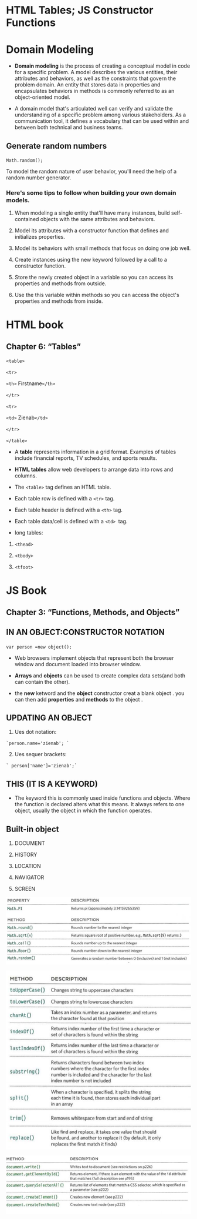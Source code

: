 # HTML Tables; JS Constructor Functions
# Domain Modeling

+ **Domain modeling** is the process of creating a conceptual model in code for a specific problem. A model describes the various entities, their attributes and behaviors, as well as the constraints that govern the problem domain. An entity that stores data in properties and encapsulates behaviors in methods is commonly referred to as an object-oriented model.

+ A domain model that's articulated well can verify and validate the understanding of a specific problem among various stakeholders. As a communication tool, it defines a vocabulary that can be used within and between both technical and business teams.


## Generate random numbers

`Math.random();`

To model the random nature of user behavior, you'll need the help of a random number generator. 




### Here's some tips to follow when building your own domain models.

 1. When modeling a single entity that'll have many instances, build self-contained objects with the same attributes and behaviors.

 2. Model its attributes with a constructor function that defines and initializes properties.

 3. Model its behaviors with small methods that focus on doing one job well.

 4. Create instances using the new keyword followed by a call to a constructor function.

 5. Store the newly created object in a variable so you can access its properties and methods from outside.

 6. Use the this variable within methods so you can access the object's properties and methods from inside.


# HTML book

## Chapter 6: “Tables” 


`<table>`

  `<tr>`

   `<th>` Firstname`</th>`

  `</tr>`
  
  `<tr>`

 `<td>` Zienab`</td>`
    
  `</tr>`

`</table>`

+ A **table** represents information in a grid format. Examples of tables include financial reports, TV schedules, and sports results.

+ **HTML tables** allow web developers to arrange data into rows and columns.

+ The `<table>` tag defines an HTML table.

+ Each table row is defined with a `<tr>` tag.

+ Each table header is defined with a `<th>` tag. 

+ Each table data/cell is defined with a `<td> `tag.

+ long tables:
 1. `<thead>`

 2. `<tbody>`

 3. `<tfoot>`

# JS Book

## Chapter 3: “Functions, Methods, and Objects” 

## IN AN OBJECT:CONSTRUCTOR NOTATION 

`var person =new object();`

+ Web browsers implement objects that represent both the browser window and document loaded into browser window.

+ **Arrays** and **objects** can be used to create complex data sets(and both can contain the other).

+ the **new** ketword and the **object** constructor creat a blank object . you can then add **properties** and **methods** to the object .


## UPDATING AN OBJECT

  1. Ues dot notation:

    `person.name='zienab'; `

  2. Ues sequer brackets:

    ` person['name']='zienab';`

## THIS (IT IS A KEYWORD) 

+ The keyword this is commonly used inside functions and objects. Where the function is declared alters what this means. It always refers to one object, usually the object in which the function operates.

## Built-in object

1. DOCUMENT

2. HISTORY

3. LOCATION

4. NAVIGATOR

5. SCREEN

![Capture1](Capture1.PNG)

![Capture2](Capture2.PNG)

![Capture3](Capture3.PNG)



